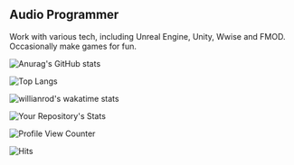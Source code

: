 ## Audio Programmer
Work with various tech, including Unreal Engine, Unity, Wwise and FMOD.
Occasionally make games for fun.

![Anurag's GitHub stats](https://github-readme-stats.vercel.app/api?username=JDSherbert&show_icons=true&theme=tokyonight)

![Top Langs](https://github-readme-stats.vercel.app/api/top-langs/?username=JDSherbert&langs_count=10&layout=compact&theme=tokyonight)

![willianrod's wakatime stats](https://github-readme-stats.vercel.app/api/wakatime?username=JDSherbert&theme=tokyonight)

![Your Repository's Stats](https://contrib.rocks/image?repo=JDSherbert)

<!-- ![Jokes Card](https://readme-jokes.vercel.app/api) -->

![Profile View Counter](https://komarev.com/ghpvc/?username=JDSherbert)

![Hits](https://hitcounter.pythonanywhere.com/count/tag.svg?url=https://github.com/JDSherbert)

<!--
https://github.com/JDSherbert#languages--software

https://github.com/JDSherbert#7-day-wakatime-statistics--takes-last-7-days-

**JDSherbert/JDSherbert** is a ✨ _special_ ✨ repository because its `README.md` (this file) appears on your GitHub profile.

Here are some ideas to get you started:

- 🔭 I’m currently working on ...
- 🌱 I’m currently learning ...
- 👯 I’m looking to collaborate on ...
- 🤔 I’m looking for help with ...
- 💬 Ask me about ...
- 📫 How to reach me: ...
- 😄 Pronouns: ...
- ⚡ Fun fact: ...
-->
